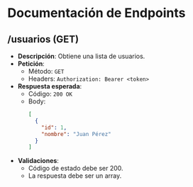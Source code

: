 
# Documentación de Endpoints

## /usuarios (GET)
- **Descripción**: Obtiene una lista de usuarios.
- **Petición**:
  - Método: `GET`
  - Headers: `Authorization: Bearer <token>`
- **Respuesta esperada**:
  - Código: `200 OK`
  - Body:
    ```json
    [
      {
        "id": 1,
        "nombre": "Juan Pérez"
      }
    ]
    ```
- **Validaciones**:
  - Código de estado debe ser 200.
  - La respuesta debe ser un array.
